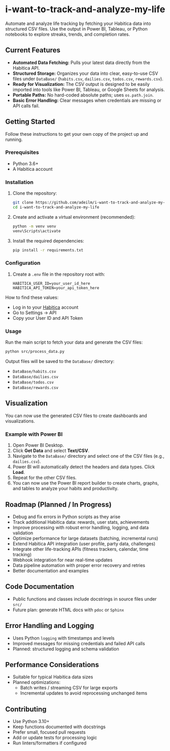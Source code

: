 # i-want-to-track-and-analyze-my-life

Automate and analyze life tracking by fetching your Habitica data into structured CSV files. Use the output in Power BI, Tableau, or Python notebooks to explore streaks, trends, and completion rates.

## Current Features

- **Automated Data Fetching:** Pulls your latest data directly from the Habitica API.
- **Structured Storage:** Organizes your data into clear, easy-to-use CSV files under `DataBase/` (`habits.csv`, `dailies.csv`, `todos.csv`, `rewards.csv`).
- **Ready for Visualization:** The CSV output is designed to be easily imported into tools like Power BI, Tableau, or Google Sheets for analysis.
- **Portable Paths:** No hard-coded absolute paths; uses `os.path.join`.
- **Basic Error Handling:** Clear messages when credentials are missing or API calls fail.

## Getting Started

Follow these instructions to get your own copy of the project up and running.

### Prerequisites

- Python 3.6+
- A Habitica account

### Installation

1.  Clone the repository:
    ```sh
    git clone https://github.com/adeilm/i-want-to-track-and-analyze-my-life.git
    cd i-want-to-track-and-analyze-my-life
    ```

2.  Create and activate a virtual environment (recommended):
    ```sh
    python -m venv venv
    venv\Scripts\activate
    
    ```

3.  Install the required dependencies:
    ```sh
    pip install -r requirements.txt
    ```

### Configuration

1.  Create a `.env` file in the repository root with:
    ```dotenv
    HABITICA_USER_ID=your_user_id_here
    HABITICA_API_TOKEN=your_api_token_here
    ```

   How to find these values:
   - Log in to your [Habitica](https://habitica.com) account
   - Go to Settings → API
   - Copy your User ID and API Token

### Usage

Run the main script to fetch your data and generate the CSV files:

```sh
python src/process_data.py
```

Output files will be saved to the `DataBase/` directory:
- `DataBase/habits.csv`
- `DataBase/dailies.csv`
- `DataBase/todos.csv`
- `DataBase/rewards.csv`

## Visualization

You can now use the generated CSV files to create dashboards and visualizations.

### Example with Power BI

1.  Open Power BI Desktop.
2.  Click **Get Data** and select **Text/CSV**.
3.  Navigate to the `DataBase/` directory and select one of the CSV files (e.g., `dailies.csv`).
4.  Power BI will automatically detect the headers and data types. Click **Load**.
5.  Repeat for the other CSV files.
6.  You can now use the Power BI report builder to create charts, graphs, and tables to analyze your habits and productivity.

## Roadmap (Planned / In Progress)

- Debug and fix errors in Python scripts as they arise
- Track additional Habitica data: rewards, user stats, achievements
- Improve processing with robust error handling, logging, and data validation
- Optimize performance for large datasets (batching, incremental runs)
- Extend Habitica API integration (user profile, party data, challenges)
- Integrate other life-tracking APIs (fitness trackers, calendar, time tracking)
- Webhook integration for near real-time updates
- Data pipeline automation with proper error recovery and retries
- Better documentation and examples

## Code Documentation

- Public functions and classes include docstrings in source files under `src/`
- Future plan: generate HTML docs with `pdoc` or `Sphinx`

## Error Handling and Logging

- Uses Python `logging` with timestamps and levels
- Improved messages for missing credentials and failed API calls
- Planned: structured logging and schema validation

## Performance Considerations

- Suitable for typical Habitica data sizes
- Planned optimizations:
  - Batch writes / streaming CSV for large exports
  - Incremental updates to avoid reprocessing unchanged items

## Contributing

- Use Python 3.10+
- Keep functions documented with docstrings
- Prefer small, focused pull requests
- Add or update tests for processing logic
- Run linters/formatters if configured
